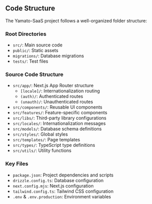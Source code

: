 ## Code Structure

The Yamato-SaaS project follows a well-organized folder structure:

### Root Directories
- `src/`: Main source code
- `public/`: Static assets
- `migrations/`: Database migrations
- `tests/`: Test files

### Source Code Structure
- `src/app/`: Next.js App Router structure
  - `[locale]/`: Internationalization routing
  - `(auth)/`: Authenticated routes
  - `(unauth)/`: Unauthenticated routes
- `src/components/`: Reusable UI components
- `src/features/`: Feature-specific components
- `src/libs/`: Third-party library configurations
- `src/locales/`: Internationalization messages
- `src/models/`: Database schema definitions
- `src/styles/`: Global styles
- `src/templates/`: Page templates
- `src/types/`: TypeScript type definitions
- `src/utils/`: Utility functions

### Key Files
- `package.json`: Project dependencies and scripts
- `drizzle.config.ts`: Database configuration
- `next.config.mjs`: Next.js configuration
- `tailwind.config.ts`: Tailwind CSS configuration
- `.env` & `.env.production`: Environment variables
